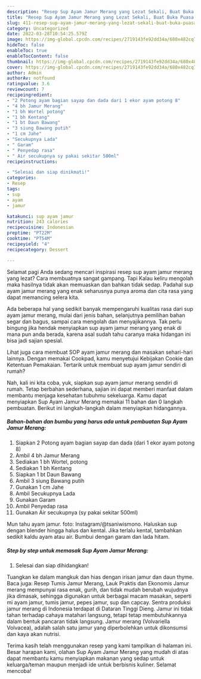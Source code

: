 ```yaml
---
description: "Resep Sup Ayam Jamur Merang yang Lezat Sekali, Buat Buka Puasa Enak"
title: "Resep Sup Ayam Jamur Merang yang Lezat Sekali, Buat Buka Puasa Enak"
slug: 411-resep-sup-ayam-jamur-merang-yang-lezat-sekali-buat-buka-puasa-enak
category: Uncategorized
date: 2022-03-28T10:54:25.579Z
image: https://img-global.cpcdn.com/recipes/2719143fe92dd34a/680x482cq70/sup-ayam-jamur-merang-foto-resep-utama.jpg
hideToc: false
enableToc: true
enableTocContent: false
thumbnail: https://img-global.cpcdn.com/recipes/2719143fe92dd34a/680x482cq70/sup-ayam-jamur-merang-foto-resep-utama.jpg
cover: https://img-global.cpcdn.com/recipes/2719143fe92dd34a/680x482cq70/sup-ayam-jamur-merang-foto-resep-utama.jpg
author: Admin
authorAv: notfound
ratingvalue: 3.6
reviewcount: 7
recipeingredient:
- "2 Potong ayam bagian sayap dan dada dari 1 ekor ayam potong 8"
- "4 bh Jamur Merang"
- "1 bh Wortel potong"
- "1 bh Kentang"
- "1 bt Daun Bawang"
- "3 siung Bawang putih"
- "1 cm Jahe"
- "Secukupnya Lada"
- " Garam"
- " Penyedap rasa"
- " Air secukupnya sy pakai sekitar 500ml"
recipeinstructions:

- "Selesai dan siap dinikmati!"
categories:
- Resep
tags:
- sup
- ayam
- jamur

katakunci: sup ayam jamur 
nutrition: 243 calories
recipecuisine: Indonesian
preptime: "PT22M"
cooktime: "PT54M"
recipeyield: "4"
recipecategory: Dessert

---
```



Selamat pagi Anda sedang mencari inspirasi resep sup ayam jamur merang yang lezat? Cara membuatnya sangat gampang. Tapi Kalau keliru mengolah maka hasilnya tidak akan memuaskan dan bahkan tidak sedap. Padahal sup ayam jamur merang yang enak seharusnya punya aroma dan cita rasa yang dapat memancing selera kita.


Ada beberapa hal yang sedikit banyak mempengaruhi kualitas rasa dari sup ayam jamur merang, mulai dari jenis bahan, selanjutnya pemilihan bahan segar dan bagus, sampai cara mengolah dan menyajikannya. Tak perlu bingung jika hendak menyiapkan sup ayam jamur merang yang enak di mana pun anda berada, karena asal sudah tahu caranya maka hidangan ini bisa jadi sajian spesial.

Lihat juga cara membuat SOP ayam jamur merang dan masakan sehari-hari lainnya. Dengan memakai Cookpad, kamu menyetujui Kebijakan Cookie dan Ketentuan Pemakaian. Tertarik untuk membuat sup ayam jamur sendiri di rumah?


Nah, kali ini kita coba, yuk, siapkan sup ayam jamur merang sendiri di rumah. Tetap berbahan sederhana, sajian ini dapat memberi manfaat dalam membantu menjaga kesehatan tubuhmu sekeluarga. Kamu dapat menyiapkan Sup Ayam Jamur Merang memakai 11 bahan dan 0 langkah pembuatan. Berikut ini langkah-langkah dalam menyiapkan hidangannya.

<!--inarticleads1-->

##### Bahan-bahan dan bumbu yang harus ada untuk pembuatan Sup Ayam Jamur Merang:

1. Siapkan 2 Potong ayam bagian sayap dan dada (dari 1 ekor ayam potong 8)
1. Ambil 4 bh Jamur Merang
1. Sediakan 1 bh Wortel, potong
1. Sediakan 1 bh Kentang
1. Siapkan 1 bt Daun Bawang
1. Ambil 3 siung Bawang putih
1. Gunakan 1 cm Jahe
1. Ambil Secukupnya Lada
1. Gunakan  Garam
1. Ambil  Penyedap rasa
1. Gunakan  Air secukupnya (sy pakai sekitar 500ml)


Mun tahu ayam jamur. foto: Instagram/@tsaniwismono. Haluskan sup dengan blender hingga halus dan kental. Jika terlalu kental, tambahkan sedikit kaldu ayam atau air. Bumbui dengan garam dan lada hitam. 

<!--inarticleads2-->

##### Step by step untuk memasak Sup Ayam Jamur Merang:


1. Selesai dan siap dihidangkan!

Tuangkan ke dalam mangkuk dan hias dengan irisan jamur dan daun thyme. Baca juga: Resep Tumis Jamur Merang, Lauk Praktis dan Ekonomis Jamur merang mempunyai rasa enak, gurih, dan tidak mudah berubah wujudnya jika dimasak, sehingga digunakan untuk berbagai macam masakan, seperti mi ayam jamur, tumis jamur, pepes jamur, sup dan capcay. Sentra produksi jamur merang di Indonesia terdapat di Dataran Tinggi Dieng. Jamur ini tidak tahan terhadap cahaya matahari langsung, tetapi tetap membutuhkannya dalam bentuk pancaran tidak langsung. Jamur merang (Volvariella Volvacea), adalah salah satu jamur yang diperbolehkan untuk dikonsumsi dan kaya akan nutrisi. 

Terima kasih telah menggunakan resep yang kami tampilkan di halaman ini. Besar harapan kami, olahan Sup Ayam Jamur Merang yang mudah di atas dapat membantu kamu menyiapkan makanan yang sedap untuk keluarga/teman maupun menjadi ide untuk berbisnis kuliner. Selamat mencoba!
